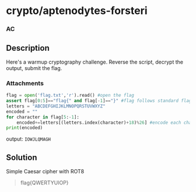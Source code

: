 # crypto/aptenodytes-forsteri
### AC

## Description
Here's a warmup cryptography challenge. Reverse the script, decrypt the output, submit the flag.
### Attachments
```python
flag = open('flag.txt','r').read() #open the flag
assert flag[0:5]=="flag{" and flag[-1]=="}" #flag follows standard flag format
letters = "ABCDEFGHIJKLMNOPQRSTUVWXYZ"
encoded = ""
for character in flag[5:-1]:
    encoded+=letters[(letters.index(character)+18)%26] #encode each character
print(encoded)
```
output: `IOWJLQMAGH`

## Solution
Simple Caesar cipher with ROT8

> flag{QWERTYUIOP}